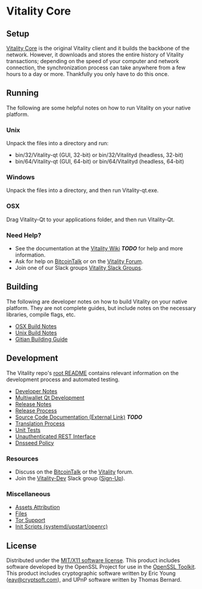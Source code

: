 Vitality Core
=====================

Setup
---------------------
[Vitality Core](http://Vitality.com/wallet) is the original Vitality client and it builds the backbone of the network. However, it downloads and stores the entire history of Vitality transactions; depending on the speed of your computer and network connection, the synchronization process can take anywhere from a few hours to a day or more. Thankfully you only have to do this once.

Running
---------------------
The following are some helpful notes on how to run Vitality on your native platform.

### Unix

Unpack the files into a directory and run:

- bin/32/Vitality-qt (GUI, 32-bit) or bin/32/Vitalityd (headless, 32-bit)
- bin/64/Vitality-qt (GUI, 64-bit) or bin/64/Vitalityd (headless, 64-bit)

### Windows

Unpack the files into a directory, and then run Vitality-qt.exe.

### OSX

Drag Vitality-Qt to your applications folder, and then run Vitality-Qt.

### Need Help?

* See the documentation at the [Vitality Wiki](https://en.bitcoin.it/wiki/Main_Page) ***TODO***
for help and more information.
* Ask for help on [BitcoinTalk](https://bitcointalk.org/index.php?topic=1262920.0) or on the [Vitality Forum](http://forum.Vitality.com/).
* Join one of our Slack groups [Vitality Slack Groups](https://Vitality.com/slack-logins/).

Building
---------------------
The following are developer notes on how to build Vitality on your native platform. They are not complete guides, but include notes on the necessary libraries, compile flags, etc.

- [OSX Build Notes](build-osx.md)
- [Unix Build Notes](build-unix.md)
- [Gitian Building Guide](gitian-building.md)

Development
---------------------
The Vitality repo's [root README](https://github.com/Vitality-Project/Vitality/blob/master/README.md) contains relevant information on the development process and automated testing.

- [Developer Notes](developer-notes.md)
- [Multiwallet Qt Development](multiwallet-qt.md)
- [Release Notes](release-notes.md)
- [Release Process](release-process.md)
- [Source Code Documentation (External Link)](https://dev.visucore.com/bitcoin/doxygen/) ***TODO***
- [Translation Process](translation_process.md)
- [Unit Tests](unit-tests.md)
- [Unauthenticated REST Interface](REST-interface.md)
- [Dnsseed Policy](dnsseed-policy.md)

### Resources

* Discuss on the [BitcoinTalk](https://bitcointalk.org/index.php?topic=1262920.0) or the [Vitality](http://forum.Vitality.com/) forum.
* Join the [Vitality-Dev](https://Vitality-dev.slack.com/) Slack group ([Sign-Up](https://Vitality-dev.herokuapp.com/)).

### Miscellaneous
- [Assets Attribution](assets-attribution.md)
- [Files](files.md)
- [Tor Support](tor.md)
- [Init Scripts (systemd/upstart/openrc)](init.md)

License
---------------------
Distributed under the [MIT/X11 software license](http://www.opensource.org/licenses/mit-license.php).
This product includes software developed by the OpenSSL Project for use in the [OpenSSL Toolkit](https://www.openssl.org/). This product includes
cryptographic software written by Eric Young ([eay@cryptsoft.com](mailto:eay@cryptsoft.com)), and UPnP software written by Thomas Bernard.
